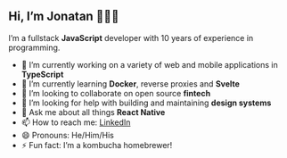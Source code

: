 ## Hi, I’m Jonatan 👨🏼‍💻

I’m a fullstack **JavaScript** developer with 10 years of experience in programming.

- 🔭 I’m currently working on a variety of web and mobile applications in **TypeScript**
- 🌱 I’m currently learning **Docker**, reverse proxies and **Svelte**
- 👯 I’m looking to collaborate on open source **fintech**
- 🤔 I’m looking for help with building and maintaining **design systems**
- 💬 Ask me about all things **React Native** 
- 📫 How to reach me: [LinkedIn](https://www.linkedin.com/in/jonatanpettersson)
- 😄 Pronouns: He/Him/His
- ⚡ Fun fact: I’m a kombucha homebrewer!
